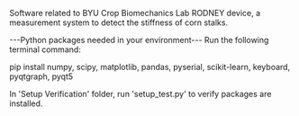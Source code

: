 Software related to BYU Crop Biomechanics Lab RODNEY device, a measurement system to detect the stiffness of corn stalks. 

---Python packages needed in your environment---
Run the following terminal command: 

pip install numpy, scipy, matplotlib, pandas, pyserial, scikit-learn, keyboard, pyqtgraph, pyqt5

In 'Setup Verification' folder, run 'setup_test.py' to verify packages are installed. 